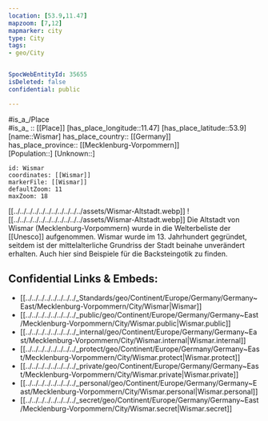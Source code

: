 ```yaml
---
location: [53.9,11.47] 
mapzoom: [7,12] 
mapmarker: city 
type: City
tags:
- geo/City


SpocWebEntityId: 35655
isDeleted: false
confidential: public

---
```


#is_a_/Place  
#is_a_ :: [[Place]] 
[has_place_longitude::11.47] 
[has_place_latitude::53.9] 
[name::Wismar] 
has_place_country:: [[Germany]]  
has_place_province:: [[Mecklenburg-Vorpommern]]  
[Population::] 
[Unknown::] 


```leaflet
id: Wismar
coordinates: [[Wismar]] 
markerFile: [[Wismar]] 
defaultZoom: 11 
maxZoom: 18
```



[[../../../../../../../../../../../assets/Wismar-Altstadt.webp]] 
![[../../../../../../../../../../../assets/Wismar-Altstadt.webp]] 
Die Altstadt von Wismar (Mecklenburg-Vorpommern) wurde in die Welterbeliste der [[Unesco]] aufgenommen. 
Wismar wurde im 13. Jahrhundert gegründet, seitdem ist der mittelalterliche Grundriss der Stadt beinahe unverändert erhalten. 
Auch hier sind Beispiele für die Backsteingotik zu finden.


## Confidential Links & Embeds: 
- [[../../../../../../../../_Standards/geo/Continent/Europe/Germany/Germany~East/Mecklenburg-Vorpommern/City/Wismar|Wismar]] 
- [[../../../../../../../../_public/geo/Continent/Europe/Germany/Germany~East/Mecklenburg-Vorpommern/City/Wismar.public|Wismar.public]] 
- [[../../../../../../../../_internal/geo/Continent/Europe/Germany/Germany~East/Mecklenburg-Vorpommern/City/Wismar.internal|Wismar.internal]] 
- [[../../../../../../../../_protect/geo/Continent/Europe/Germany/Germany~East/Mecklenburg-Vorpommern/City/Wismar.protect|Wismar.protect]] 
- [[../../../../../../../../_private/geo/Continent/Europe/Germany/Germany~East/Mecklenburg-Vorpommern/City/Wismar.private|Wismar.private]] 
- [[../../../../../../../../_personal/geo/Continent/Europe/Germany/Germany~East/Mecklenburg-Vorpommern/City/Wismar.personal|Wismar.personal]] 
- [[../../../../../../../../_secret/geo/Continent/Europe/Germany/Germany~East/Mecklenburg-Vorpommern/City/Wismar.secret|Wismar.secret]] 
